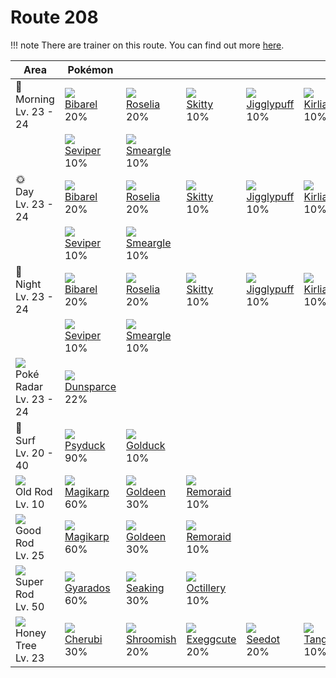 # Route 208

!!! note
    There are trainer on this route. You can find out more [here](../../trainer_changes/route_208/).


Area                                         | Pokémon                        | &nbsp;                         | &nbsp;                         | &nbsp;                          | &nbsp;                       | &nbsp;
---                                          | ---                            | ---                            | ---                            | ---                             | ---                          | ---
🌅<br>Morning<br>Lv. 23 - 24                  | ![][400]<br>[Bibarel]<br>20%   | ![][315]<br>[Roselia]<br>20%   | ![][300]<br>[Skitty]<br>10%    | ![][039]<br>[Jigglypuff]<br>10% | ![][281]<br>[Kirlia]<br>10%  | ![][335]<br>[Zangoose]<br>10%
&nbsp;                                       | ![][336]<br>[Seviper]<br>10%   | ![][235]<br>[Smeargle]<br>10%  | &nbsp;                         | &nbsp;                          | &nbsp;                       | &nbsp;
🌞<br>Day<br>Lv. 23 - 24                      | ![][400]<br>[Bibarel]<br>20%   | ![][315]<br>[Roselia]<br>20%   | ![][300]<br>[Skitty]<br>10%    | ![][039]<br>[Jigglypuff]<br>10% | ![][281]<br>[Kirlia]<br>10%  | ![][335]<br>[Zangoose]<br>10%
&nbsp;                                       | ![][336]<br>[Seviper]<br>10%   | ![][235]<br>[Smeargle]<br>10%  | &nbsp;                         | &nbsp;                          | &nbsp;                       | &nbsp;
🌙<br>Night<br>Lv. 23 - 24                    | ![][400]<br>[Bibarel]<br>20%   | ![][315]<br>[Roselia]<br>20%   | ![][300]<br>[Skitty]<br>10%    | ![][039]<br>[Jigglypuff]<br>10% | ![][281]<br>[Kirlia]<br>10%  | ![][335]<br>[Zangoose]<br>10%
&nbsp;                                       | ![][336]<br>[Seviper]<br>10%   | ![][235]<br>[Smeargle]<br>10%  | &nbsp;                         | &nbsp;                          | &nbsp;                       | &nbsp;
![][poke-radar]<br>Poké Radar<br>Lv. 23 - 24 | ![][206]<br>[Dunsparce]<br>22% | &nbsp;                         | &nbsp;                         | &nbsp;                          | &nbsp;                       | &nbsp;
🌊<br>Surf<br>Lv. 20 - 40                     | ![][054]<br>[Psyduck]<br>90%   | ![][055]<br>[Golduck]<br>10%   | &nbsp;                         | &nbsp;                          | &nbsp;                       | &nbsp;
![][old-rod]<br>Old Rod<br>Lv. 10            | ![][129]<br>[Magikarp]<br>60%  | ![][118]<br>[Goldeen]<br>30%   | ![][223]<br>[Remoraid]<br>10%  | &nbsp;                          | &nbsp;                       | &nbsp;
![][good-rod]<br>Good Rod<br>Lv. 25          | ![][129]<br>[Magikarp]<br>60%  | ![][118]<br>[Goldeen]<br>30%   | ![][223]<br>[Remoraid]<br>10%  | &nbsp;                          | &nbsp;                       | &nbsp;
![][super-rod]<br>Super Rod<br>Lv. 50        | ![][130]<br>[Gyarados]<br>60%  | ![][119]<br>[Seaking]<br>30%   | ![][224]<br>[Octillery]<br>10% | &nbsp;                          | &nbsp;                       | &nbsp;
![][honey]<br>Honey Tree<br>Lv. 23           | ![][420]<br>[Cherubi]<br>30%   | ![][285]<br>[Shroomish]<br>20% | ![][102]<br>[Exeggcute]<br>20% | ![][273]<br>[Seedot]<br>20%     | ![][114]<br>[Tangela]<br>10% | &nbsp;

[Jigglypuff]: ../../pokemon_changes/039/
[Psyduck]: ../../pokemon_changes/054/
[Golduck]: ../../pokemon_changes/055/
[Exeggcute]: ../../pokemon_changes/102/
[Tangela]: ../../pokemon_changes/114/
[Goldeen]: ../../pokemon_changes/118/
[Seaking]: ../../pokemon_changes/119/
[Magikarp]: ../../pokemon_changes/129/
[Gyarados]: ../../pokemon_changes/130/
[Dunsparce]: ../../pokemon_changes/206/
[Remoraid]: ../../pokemon_changes/223/
[Octillery]: ../../pokemon_changes/224/
[Smeargle]: ../../pokemon_changes/235/
[Seedot]: ../../pokemon_changes/273/
[Kirlia]: ../../pokemon_changes/281/
[Shroomish]: ../../pokemon_changes/285/
[Skitty]: ../../pokemon_changes/300/
[Roselia]: ../../pokemon_changes/315/
[Zangoose]: ../../pokemon_changes/335/
[Seviper]: ../../pokemon_changes/336/
[Bibarel]: ../../pokemon_changes/400/
[Cherubi]: ../../pokemon_changes/420/
[good-rod]: ../img/items/good-rod.png
[honey]: ../img/items/honey.png
[old-rod]: ../img/items/old-rod.png
[poke-radar]: ../img/items/poke-radar.png
[super-rod]: ../img/items/super-rod.png
[039]: ../img/pokemon/039.png
[054]: ../img/pokemon/054.png
[055]: ../img/pokemon/055.png
[102]: ../img/pokemon/102.png
[114]: ../img/pokemon/114.png
[118]: ../img/pokemon/118.png
[119]: ../img/pokemon/119.png
[129]: ../img/pokemon/129.png
[130]: ../img/pokemon/130.png
[206]: ../img/pokemon/206.png
[223]: ../img/pokemon/223.png
[224]: ../img/pokemon/224.png
[235]: ../img/pokemon/235.png
[273]: ../img/pokemon/273.png
[281]: ../img/pokemon/281.png
[285]: ../img/pokemon/285.png
[300]: ../img/pokemon/300.png
[315]: ../img/pokemon/315.png
[335]: ../img/pokemon/335.png
[336]: ../img/pokemon/336.png
[400]: ../img/pokemon/400.png
[420]: ../img/pokemon/420.png
